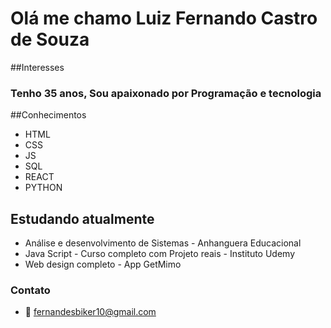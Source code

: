 # Olá me chamo Luiz Fernando Castro de Souza

##Interesses
### Tenho 35 anos, Sou apaixonado por Programação e tecnologia

##Conhecimentos
* HTML
* CSS
* JS
* SQL
* REACT
* PYTHON

## Estudando atualmente 
* Análise e desenvolvimento de  Sistemas - Anhanguera Educacional
* Java Script - Curso completo com Projeto reais - Instituto Udemy
* Web design completo -  App GetMimo


### Contato
* 📩 fernandesbiker10@gmail.com
<!---
Luizfcs35/Luizfcs35 is a ✨ special ✨ repository because its `README.md` (this file) appears on your GitHub profile.
You can click the Preview link to take a look at your changes.
--->
